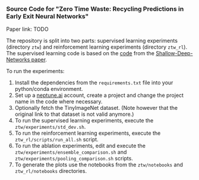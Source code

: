 ### Source Code for "Zero Time Waste: Recycling Predictions in Early Exit Neural Networks"

Paper link: TODO

The repository is split into two parts: supervised learning experiments (directory `ztw`) and reinforcement learning experiments (directory `ztw_rl`). The supervised learning code is based on the [code](https://github.com/yigitcankaya/Shallow-Deep-Networks) from the [Shallow-Deep-Networks paper](https://arxiv.org/abs/1810.07052).

To run the experiments:
1. Install the dependencies from the `requirements.txt` file into your python/conda environment.
2. Set up a [neptune.ai](https://neptune.ai/) account, create a project and change the project name in the code where necessary.
3. Optionally fetch the TinyImageNet dataset. (Note however that the original link to that dataset is not valid anymore.)
4. To run the supervised learning experiments, execute the `ztw/experiments/std_dev.sh`.
5. To run the reinforcement learning experiments, execute the `ztw_rl/scripts/run_all.sh` script.
6. To run the ablation experiments, edit and execute the `ztw/experiments/ensemble_comparison.sh` and `ztw/experiments/pooling_comparison.sh` scripts.
7. To generate the plots use the notebooks from the `ztw/notebooks` and `ztw_rl/notebooks` directories.



